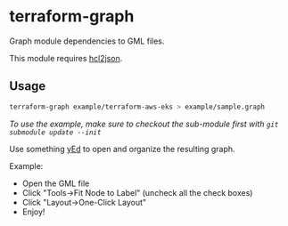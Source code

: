 # terraform-graph

Graph module dependencies to GML files.

This module requires [hcl2json](https://github.com/abiosoft/hcl2json).

## Usage

```bash
terraform-graph example/terraform-aws-eks > example/sample.graph
```

_To use the example, make sure to checkout the sub-module first with `git submodule update --init`_

Use something [yEd](https://www.yworks.com/products/yed) to open and organize the resulting graph.

Example:

- Open the GML file
- Click "Tools->Fit Node to Label" (uncheck all the check boxes)
- Click "Layout->One-Click Layout"
- Enjoy!
